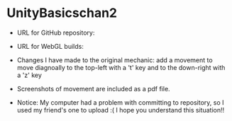 # UnityBasicschan2

- URL for GitHub repository:
- URL for WebGL builds:

- Changes I have made to the original mechanic: 
    add a movement to move diagnoally to the top-left with a 't' key and to the down-right with a 'z' key
- Screenshots of movement are included as a pdf file.

- Notice: My computer had a problem with committing to repository, so I used my friend's one to upload :( I hope you understand this situation!!

